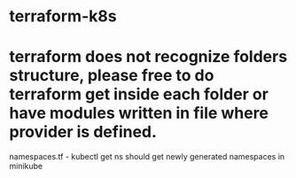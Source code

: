 # terraform-k8s
# terraform does not recognize folders structure, please free to do terraform get inside each folder or have modules written in file where provider is defined.
namespaces.tf - kubectl get ns should get newly generated namespaces in minikube
